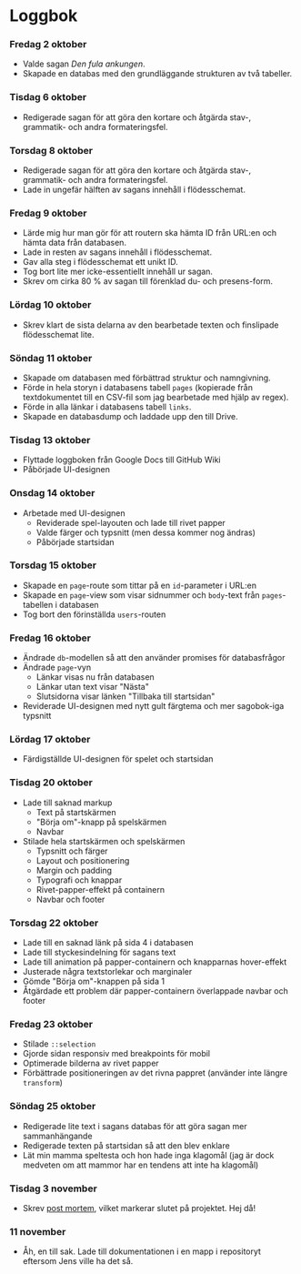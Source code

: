 # Loggbok

### Fredag 2 oktober
* Valde sagan _Den fula ankungen_.
* Skapade en databas med den grundläggande strukturen av två tabeller.

### Tisdag 6 oktober
* Redigerade sagan för att göra den kortare och åtgärda stav-, grammatik- och andra formateringsfel.

### Torsdag 8 oktober
* Redigerade sagan för att göra den kortare och åtgärda stav-, grammatik- och andra formateringsfel.
* Lade in ungefär hälften av sagans innehåll i flödesschemat.

### Fredag 9 oktober
* Lärde mig hur man gör för att routern ska hämta ID från URL:en och hämta data från databasen.
* Lade in resten av sagans innehåll i flödesschemat.
* Gav alla steg i flödesschemat ett unikt ID.
* Tog bort lite mer icke-essentiellt innehåll ur sagan.
* Skrev om cirka 80 % av sagan till förenklad du- och presens-form.

### Lördag 10 oktober
* Skrev klart de sista delarna av den bearbetade texten och finslipade flödesschemat lite.

### Söndag 11 oktober
* Skapade om databasen med förbättrad struktur och namngivning.
* Förde in hela storyn i databasens tabell `pages` (kopierade från textdokumentet till en CSV-fil som jag bearbetade med hjälp av regex).
* Förde in alla länkar i databasens tabell `links`.
* Skapade en databasdump och laddade upp den till Drive.

### Tisdag 13 oktober
* Flyttade loggboken från Google Docs till GitHub Wiki
* Påbörjade UI-designen

### Onsdag 14 oktober
* Arbetade med UI-designen
    * Reviderade spel-layouten och lade till rivet papper
    * Valde färger och typsnitt (men dessa kommer nog ändras)
    * Påbörjade startsidan

### Torsdag 15 oktober
* Skapade en `page`-route som tittar på en `id`-parameter i URL:en
* Skapade en `page`-view som visar sidnummer och `body`-text från `pages`-tabellen i databasen
* Tog bort den förinställda `users`-routen

### Fredag 16 oktober
* Ändrade `db`-modellen så att den använder promises för databasfrågor
* Ändrade `page`-vyn
    * Länkar visas nu från databasen
    * Länkar utan text visar "Nästa"
    * Slutsidorna visar länken "Tillbaka till startsidan"
* Reviderade UI-designen med nytt gult färgtema och mer sagobok-iga typsnitt

### Lördag 17 oktober
* Färdigställde UI-designen för spelet och startsidan

### Tisdag 20 oktober
* Lade till saknad markup
    * Text på startskärmen
    * "Börja om"-knapp på spelskärmen
    * Navbar
* Stilade hela startskärmen och spelskärmen
    * Typsnitt och färger
    * Layout och positionering
    * Margin och padding
    * Typografi och knappar
    * Rivet-papper-effekt på containern
    * Navbar och footer

### Torsdag 22 oktober
* Lade till en saknad länk på sida 4 i databasen
* Lade till styckesindelning för sagans text
* Lade till animation på papper-containern och knapparnas hover-effekt
* Justerade några textstorlekar och marginaler
* Gömde "Börja om"-knappen på sida 1
* Åtgärdade ett problem där papper-containern överlappade navbar och footer

### Fredag 23 oktober
* Stilade `::selection`
* Gjorde sidan responsiv med breakpoints för mobil
* Optimerade bilderna av rivet papper
* Förbättrade positioneringen av det rivna pappret (använder inte längre `transform`)

### Söndag 25 oktober
* Redigerade lite text i sagans databas för att göra sagan mer sammanhängande
* Redigerade texten på startsidan så att den blev enklare
* Lät min mamma speltesta och hon hade inga klagomål (jag är dock medveten om att mammor har en tendens att inte ha klagomål)

### Tisdag 3 november
* Skrev [post mortem](https://github.com/marcusbillman/wsp1-gamebook/wiki/Post-mortem), vilket markerar slutet på projektet. Hej då!

### 11 november
* Åh, en till sak. Lade till dokumentationen i en mapp i repositoryt eftersom Jens ville ha det så.